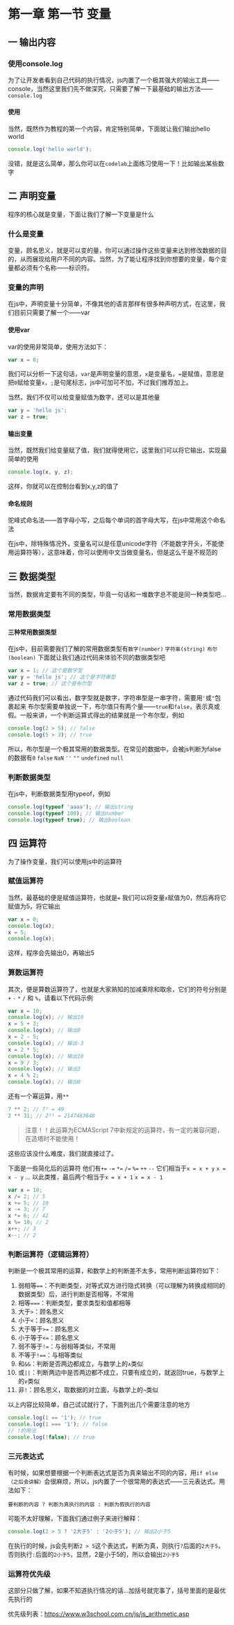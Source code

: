 # 第一章 第一节 变量

## 一 输出内容

### 使用console.log

为了让开发者看到自己代码的执行情况，js内置了一个极其强大的输出工具——console，当然这里我们先不做深究，只需要了解一下最基础的输出方法——`console.log`

#### 使用

当然，既然作为教程的第一个内容，肯定特别简单，下面就让我们输出hello world

```js
console.log('hello world');
```

没错，就是这么简单，那么你可以在`codelab`上面练习使用一下！比如输出某些数字

## 二 声明变量

程序的核心就是变量，下面让我们了解一下变量是什么

### 什么是变量

变量，顾名思义，就是可以变的量，你可以通过操作这些变量来达到修改数据的目的，从而展现给用户不同的内容。当然，为了能让程序找到你想要的变量，每个变量都必须有个名称——标识符。

### 变量的声明

在js中，声明变量十分简单，不像其他的语言那样有很多种声明方式，在这里，我们目前只需要了解一个——var

#### 使用var

var的使用非常简单，使用方法如下：

```js
var x = 0;
```

我们可以分析一下这句话，`var`是声明变量的意思，`x`是变量名，`=`是赋值，意思是把`0`赋给变量`x`，`;`是句尾标志，js中可加可不加，不过我们推荐加上。

当然，我们不仅可以给变量赋值为数字，还可以是其他量

```js
var y = 'hello js';
var z = true;
```

#### 输出变量

当然，既然我们给变量赋了值，我们就得使用它，这里我们可以将它输出，实现最简单的使用

```js
console.log(x, y, z);
```

这样，你就可以在控制台看到x,y,z的值了

#### 命名规则

驼峰式命名法——首字母小写，之后每个单词的首字母大写，在js中常用这个命名法

在js中，除特殊情况外，变量名可以是任意unicode字符（不能数字开头，不能使用运算符等），这意味着，你可以使用中文当做变量名，但是这么干是不规范的

## 三 数据类型

当然，数据肯定要有不同的类型，毕竟一句话和一堆数字总不能是同一种类型吧...

### 常用数据类型

#### 三种常用数据类型

在js中，目前需要我们了解的常用数据类型有`数字(number)` `字符串(string)` `布尔(boolean)`
下面就让我们通过代码来体验不同的数据类型吧

```js
var x = 1; // 这个是数字型
var y = 'hello js'; // 这个是字符串型
var z = true; // 这个是布尔型
```

通过代码我们可以看出，数字型就是数字，字符串型是一串字符，需要用`'`或`"`包裹起来
布尔型需要单独说一下，布尔值只有两个量——`true`和`false`，表示真或假。一般来讲，一个判断运算式得出的结果就是一个布尔型，例如

```js
console.log(2 > 5); // false
console.log(5 > 3); // true
```

所以，布尔型是一个极其常用的数据类型。在常见的数据中，会被js判断为false的数据有`0` `false` `NaN` `''` `""` `undefined` `null`

### 判断数据类型

在js中，判断数据类型用typeof，例如

```js
console.log(typeof 'aaaa'); // 输出string
console.log(typeof 100); // 输出number
console.log(typeof true); // 输出boolean
```

## 四 运算符

为了操作变量，我们可以使用js中的运算符

### 赋值运算符

当然，最基础的便是赋值运算符，也就是`=`
我们可以将变量`x`赋值为0，然后再将它赋值为5，将它输出

```js
var x = 0;
console.log(x);
x = 5;
console.log(x);
```

这样，程序会先输出0，再输出5

### 算数运算符

其次，便是算数运算符了，也就是大家熟知的加减乘除和取余，它们的符号分别是`+` `-` `*` `/` 和 `%`，请看以下代码示例

```js
var x = 10;
console.log(x); // 输出10
x = 5 + 3;
console.log(x); // 输出8
x = 2 - 5;
console.log(x); // 输出-3
x = 2 * 5;
console.log(x); // 输出10
x = 9 / 3;
console.log(x); // 输出3
x = 4 % 2;
console.log(x); // 输出0
```

还有一个幂运算，用`**`

```js
7 ** 2; // 7² = 49
2 ** 31; // 2³¹ = 2147483648
```

> 注意！！此运算为ECMAScript 7中新规定的运算符，有一定的兼容问题，在造塔时不能使用！

这些应该没什么难度，我们就直接过了。

下面是一些简化后的运算符
他们有`+=` `-=` `*=` `/=` `%=` `++` `--`
它们相当于`x = x + y` `x = x - y` ... 以此类推，最后两个相当于`x = x + 1` `x = x - 1`

```js
var x = 10;
x /= 2; // 5
x += 5; // 10
x -= 3; // 7
x *= 6; // 42
x %= 10; // 2
x++; // 3
x--; // 2
```

### 判断运算符（逻辑运算符）

判断是一个极其常用的运算，和数学上的判断差不太多，常用判断运算符如下：
1. 弱相等`==`：不判断类型，对等式双方进行隐式转换（可以理解为转换成相同的数据类型）后，进行判断是否相等，不常用
2. 相等`===`：判断类型，要求类型和值都相等
3. 大于`>`：顾名思义
4. 小于`<`：顾名思义
5. 大于等于`>=`：顾名思义
6. 小于等于`<=`：顾名思义
7. 弱不等于`!=`：与弱相等类似，不常用
8. 不等于`!==`：与相等类似
9. 和`&&`：判断是否两边都成立，与数学上的`∧`类似
10. 或`||`：判断两边中是否两边都不成立，只要有成立的，就返回true，与数学上的`∨`类似
11. 非`!`：顾名思义，取数据的对立面，与数学上的`¬`类似

以上内容比较简单，自己试试就行了，下面列出几个需要注意的地方

```js
console.log(1 == '1'); // true
console.log(1 === '1'); // false
// !的用法
console.log(!false); // true
```

### 三元表达式

有时候，如果想要根据一个判断表达式是否为真来输出不同的内容，用`if else（之后会讲解）`会很麻烦，所以，js内置了一个很常用的表达式——三元表达式。用法如下：

`要判断的内容 ? 判断为真执行的内容 : 判断为假执行的内容`

可能不太好理解，下面我们通过例子来进行解释：

```js
console.log(2 > 5 ? '2大于5' : '2小于5'); // 输出2小于5
```

在执行的时候，js会先判断`2 > 5`这个表达式，判断为真，则执行`?`后面的`2大于5`，否则执行`:`后面的`2小于5`，显然，2是小于5的，所以会输出`2小于5`

### 运算符优先级

这部分只做了解，如果不知道执行情况的话...加括号就完事了，括号里面的是最优先执行的

优先级列表：https://www.w3school.com.cn/js/js_arithmetic.asp